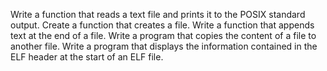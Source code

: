 Write a function that reads a text file and prints it to the POSIX standard output.
Create a function that creates a file.
Write a function that appends text at the end of a file.
Write a program that copies the content of a file to another file.
Write a program that displays the information contained in the ELF header at the start of an ELF file.

